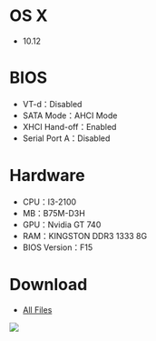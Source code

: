 # OS X
- 10.12


# BIOS
- VT-d：Disabled
- SATA Mode：AHCI Mode
- XHCI Hand-off：Enabled
- Serial Port A：Disabled


# Hardware
- CPU：I3-2100
- MB：B75M-D3H
- GPU：Nvidia GT 740
- RAM：KINGSTON DDR3 1333 8G
- BIOS Version：F15

# Download
* [All Files](https://bitbucket.org/ChengYouFang/hackintosh/downloads/B75M-D3H_macOS%20Sierra.zip) 

![](https://3.bp.blogspot.com/-Eb2mV5o3G28/V-fyYXd4vfI/AAAAAAAAHwo/gOwu3pftuqkihc-VcGavEQbcVqbnOYFLwCLcB/s1600/14445518_1325330874153594_1889885352_n.png)